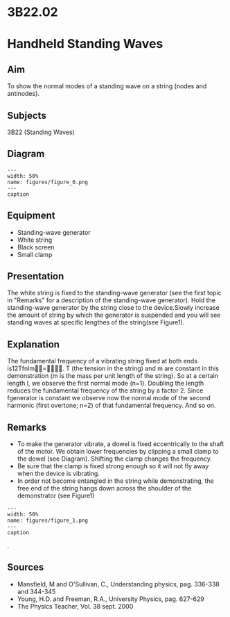 # 3B22.02 
  # Handheld Standing Waves 
    
  
## Aim   
 To show the normal modes of a standing wave on a string (nodes and antinodes).    
  
## Subjects   
 3B22 (Standing Waves)   
  
## Diagram   
   
```{figure} figures/figure_0.png  
---  
width: 50%  
name: figures/figure_0.png  
---  
caption  
``` 
      
  
## Equipment   
 
 *  Standing-wave generator 
 *  White string 
 *  Black screen 
 *  Small clamp
     
  
## Presentation   
 The white string is fixed to the standing-wave generator (see the first topic in "Remarks" for a description of the standing-wave generator). Hold the standing-wave generator by the string close to the device.Slowly increase the amount of string by which the generator is suspended and you will see standing waves at specific lengthes of the string(see Figure1).    
  
## Explanation   
 The fundamental frequency of a vibrating string fixed at both ends is12Tfnlm=. T (the tension in the string) and m are constant in this demonstration (m is the mass per unit length of the string). So at a certain length l, we observe the first normal mode (n=1). Doubling the length reduces the fundamental frequency of the string by a factor 2. Since fgenerator is constant we observe now the normal mode of the second harmonic (first overtone; n=2) of that fundamental frequency. And so on.    
  
## Remarks   
 
 *  To make the generator vibrate, a dowel is fixed eccentrically to the shaft of the motor. We obtain lower frequencies by clipping a small clamp to the dowel (see Diagram). Shifting the clamp changes the frequency. 
 *  Be sure that the clamp is fixed strong enough so it will not fly away when the device is vibrating. 
 *  In order not become entangled in the string while demonstrating, the free end of the string hangs down across the shoulder of the demonstrator (see Figure1)   
```{figure} figures/figure_1.png  
---  
width: 50%  
name: figures/figure_1.png  
---  
caption  
``` 
 .
   
  
## Sources   
 
 *  Mansfield, M and O'Sullivan, C., Understanding physics, pag. 336-338 and 344-345 
 *  Young, H.D. and Freeman, R.A., University Physics, pag. 627-629    
 *  The Physics Teacher, Vol. 38 sept. 2000
  